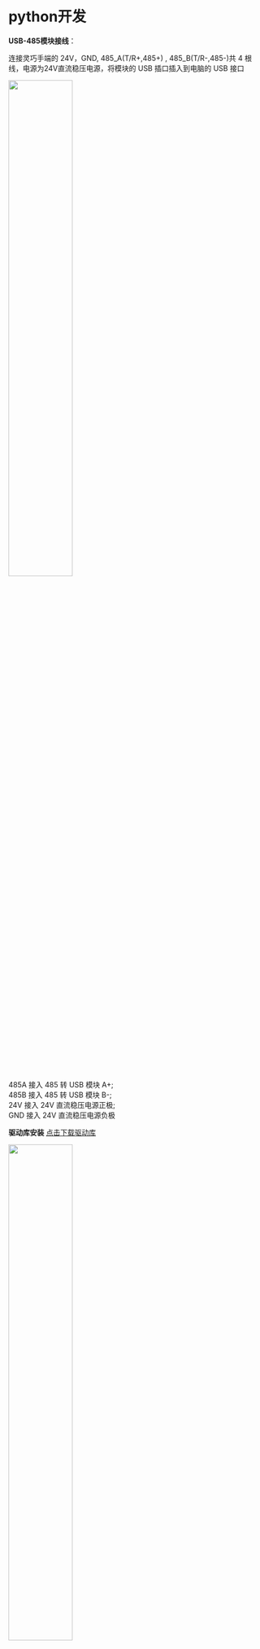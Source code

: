 # python开发

**USB-485模块接线**：

连接灵巧手端的 24V，GND, 485_A(T/R+,485+) , 485_B(T/R-,485-)共 4 根线，电源为24V直流稳压电源，将模块的 USB 插口插入到电脑的 USB 接口

<img src="../img/new485.png" width="50%" >

485A 接入 485 转 USB 模块 A+;<br>
485B 接入 485 转 USB 模块 B-;<br>
24V 接入 24V 直流稳压电源正极;<br>
GND 接入 24V 直流稳压电源负极<br>

**驱动库安装**
[点击下载驱动库](https://github.com/elephantrobotics/Myhand)

<img src="../img/git.png" width="50%" >

##### 串口依赖库安装
在电脑终端执行下面命令，安装依赖库
```bash
pip install pyserial
```
## API说明

### get_gripper_firmware_version()

- **功能:** 获取夹爪固件主版本号
- **参数:** 无
- **返回:** `(int)`固件主版本号

### get_gripper_modified_version()

- **功能:** 获取夹爪固件次版本号
- **参数:** 无
- **返回:** `(int)`固件次版本号

### get_gripper_gripper_Id()

- **功能:** 获取夹爪ID
- **参数:** 无
- **返回:** `(int)`夹爪ID


### get_gripper_gripper_baud()

- **功能:** 获取夹爪波特率
- **参数:** 无
- **返回:**`(int)` 0-5
    - `0`: 115200
    - `1`: 1000000
    - `2`: 57600
    - `3`: 19200
    - `4`: 9600
    - `5`: 4800

### get_gripper_joint_angle(id)

- **功能:** 获取夹爪的当前位置数据信息
- **参数:** `id`: `(int)` 夹爪关节ID,取值范围 `1-6`  
- **返回:** `(int)`夹爪关节ID的当前位置数据

### get_gripper_status()

- **功能:** 获取夹爪的当前状态
- **参数:** 无
- **返回:**`(int)` 0-3
    - `0`:  正在运动
    - `1`: 停止运动,未检测到夹到物体
    - `2`: 停止运动,检测到夹到了物体
    - `3`: 检测到夹到物体以后,物体掉落

### get_gripper_joint_speed(id)

- **功能:** 获取夹爪关节ID的当前速度
- **参数:** `id`: `(int)` 夹爪关节ID,取值范围 `1-6`  
- **返回:** `(int)`夹爪关节ID的当前速度

### get_gripper_joint_P(id)

- **功能:** 获取夹爪关节ID的PID的P值
- **参数:** `id`: `(int)` 夹爪关节ID,取值范围 `1-6`  
- **返回:** `(int)`夹爪关节ID的PID的P值

### get_gripper_joint_I(id)

- **功能:** 获取夹爪关节ID的PID的I值
- **参数:** `id`: `(int)` 夹爪关节ID,取值范围 `1-6`
- **返回:** `(int)`夹爪关节ID的PID的I值

### get_gripper_joint_D(id)

- **功能:** 获取夹爪关节ID的PID的D值
- **参数:** `id`: `(int)` 夹爪关节ID,取值范围 `1-6`
- **返回:** `(int)`夹爪关节ID的PID的D值

### get_gripper_joint_cw(id)

- **功能:** 获取夹爪关节ID的顺时针可运行误差
- **参数:** `id`: `(int)` 夹爪关节ID,取值范围 `1-6`
- **返回:** `(int)`夹爪关节ID的顺时针可运行误差

### get_gripper_joint_cww(id)

- **功能:** 获取夹爪关节ID的逆时针可运行误差
- **参数:** `id`: `(int)` 夹爪关节ID,取值范围 `1-6`
- **返回:** `(int)`夹爪关节ID的逆时针可运行误差

### get_gripper_joint_mini_pressure(id)

- **功能:** 获取夹爪关节ID的最小启动力
- **参数:** `id`: `(int)` 夹爪关节ID,取值范围 `1-6`
- **返回:** `(int)`夹爪关节ID的最小启动力

### get_gripper_joint_mini_pressure(id)

- **功能:** 获取夹爪关节ID的最小启动力
- **参数:** `id`: `(int)` 夹爪关节ID,取值范围 `1-6`
- **返回:** `(int)`夹爪关节ID的最小启动力

### get_gripper_angles()

- **功能:** 获取夹爪6个关节的角度
- **参数:** `id`: `(int)` 夹爪关节ID,取值范围 `1-6`
- **返回:** `(list)`夹爪6个关节的角度

### set_gripper_Id(value)

- **功能:** 设置夹爪ID号
- **参数:** 
  - `value`: `(int)` 夹爪ID,取值范围 `1-254`
- **返回:**`(int)` 0-1
  - `0`: 失败
  - `1`: 成功

### set_gripper_baud(value)

- **功能:** 设置夹爪波特率
- **参数:** 
  - `value`: `(int)` 夹爪波特率,取值范围 `0-5`
    - `0`: 115200
    - `1`: 1000000
    - `2`: 57600
    - `3`: 19200
    - `4`: 9600
    - `5`: 4800
- **返回:**`(int)` 0-1
  - `0`: 失败
  - `1`: 成功
  
### set_gripper_enable(value)

- **功能:** 设置夹爪使能状态
- **参数:** 
  - `value`: `(int)` 使能状态,取值范围 `0-1`
    - `0`: 掉使能
    - `1`: 上使能
- **返回:**`(int)` 0-1
  - `0`: 失败
  - `1`: 成功

<!-- ### set_gripper_value(value,speed)

- **功能:** 设置夹爪以指定的速度转动到指定的位置
- **参数:** 
  - `value`: `(int)` 位置,取值范围 `0-100`
  - `speed`: `(int)` 速度,取值范围 `1-100` 
- **返回:**`(int)` 0-1
  - `0`: 失败
  - `1`: 成功 -->

### set_gripper_joint_calibration(id)

- **功能:** 设置夹爪关节ID零位校准
- **参数:** `id`: `(int)` 夹爪关节ID,取值范围 `1-6`
- **返回:**`(int)` 0-1
  - `0`: 失败
  - `1`: 成功

### set_gripper_joint_P(id,value)

- **功能:** 设置夹爪关节ID的PID的P值
- **参数:** 
  - `id`: `(int)` 关节ID,取值范围 `1-6`
  - `value`: `(int)` P值,取值范围 `0-254`
- **返回:**`(int)` 0-1
  - `0`: 失败
  - `1`: 成功

### set_gripper_joint_I(id,value)

- **功能:** 设置夹爪关节ID的PID的I值
- **参数:** 
  - `id`: `(int)` 关节ID,取值范围 `1-6`
  - `value`: `(int)` I值,取值范围 `0-254`
- **返回:**`(int)` 0-1
  - `0`: 失败
  - `1`: 成功

### set_gripper_joint_D(id,value)

- **功能:** 设置夹爪关节ID的PID的D值
- **参数:**
  - `id`: `(int)` 关节ID,取值范围 `1-6` 
  - `value`: `(int)` D值,取值范围 `0-254`
- **返回:**`(int)` 0-1
  - `0`: 失败
  - `1`: 成功

### set_gripper_joint_cw(id,value)

- **功能:** 设置夹爪关节ID的顺时针可运行误差
- **参数:**
  - `id`: `(int)` 关节ID,取值范围 `1-6`  
  - `value`: `(int)` 误差,取值范围 `0-16`
- **返回:**`(int)` 0-1
  - `0`: 失败
  - `1`: 成功

### set_gripper_joint_cww(id,value)

- **功能:** 设置夹爪关节ID的逆时针可运行误差
- **参数:**
  - `id`: `(int)` 关节ID,取值范围 `1-6` 
  - `value`: `(int)` 误差,取值范围 `0-16`
- **返回:**`(int)` 0-1
  - `0`: 失败
  - `1`: 成功

### set_gripper_joint_mini_pressure(id,value)

- **功能:** 设置夹爪关节ID的最小启动力
- **参数:**
  - `id`: `(int)` 关节ID,取值范围 `1-6` 
  - `value`: `(int)` 最小启动力,取值范围 `0-254`
- **返回:**`(int)` 0-1
  - `0`: 失败
  - `1`: 成功

### set_gripper_joint_torque(id,value)

- **功能:** 设置夹爪关节ID的扭矩
- **参数:**
  - `id`: `(int)` 关节ID,取值范围 `1-6` 
  - `value`: `(int)` 扭矩,取值范围 `0-100`
- **返回:**`(int)` 0-1
  - `0`: 失败
  - `1`: 成功


### set_gripper_joint_speed(id,speed)

- **功能:** 设置夹爪关节ID的速度
- **参数:**
  - `id`: `(int)` 关节ID,取值范围 `1-6` 
  - `speed`: `(int)` 速度,取值范围 `1-100`
- **返回:**`(int)` 0-1
  - `0`: 失败
  - `1`: 成功

### set_gripper_angles(angles,speed)

- **功能:** 设置夹爪全关节角度
- **参数:** 
  - `angles`: `(list)` 6个关节角度,每个关节角度取值范围 `0-100`
  - `speed`: `(int)` 速度,取值范围 `1-100`
- **返回:**`(int)` 0-1
  - `0`: 失败
  - `1`: 成功


### set_gripper_action(value)

- **功能:** 设置夹爪捏合动作
- **参数:** 
  - `value`: `(int)` 动作,取值范围 `0-3`
    - `0`：食指与拇指捏合
    - `1`: 中指于拇指捏合
    - `2`: 三指握住
    - `3`: 双指夹持
- **返回:**`(int)` 0-1
  - `0`: 失败
  - `1`: 成功

### set_gripper_pose(pose,value,flag)

- **功能:** 设置夹爪捏合动作及开合程度
- **参数:** 
  - `pose`: `(int)` 动作,取值范围 `0-4`
    - `0`：全关节回零
    - `1`：食指与拇指捏合
    - `2`: 中指与拇指捏合
    - `3`: 中指与食指捏合
    - `4`: 三指捏合
  - `value`: `(int)` 开合程度,取值范围 `0-15`,合拢程度,等级越高越合拢
  - `flag`: `(int)` 空闲标志,标志1时,空闲手指可自由操控
    
- **返回:**`(int)` 0-1
  - `0`: 失败
  - `1`: 成功

#### 测试程序


```python
from MyHand import MyGripper_H100
import time
if __name__=="__main__":
    hand=MyGripper_H100("COM8")
    hand.set_gripper_pose(0,0)
    time.sleep(2)
    hand.set_gripper_pose(1,5)
    time.sleep(5)
    hand.set_gripper_pose(2,5)
    time.sleep(5)
    hand.set_gripper_pose(3,5)
    time.sleep(5)
    hand.set_gripper_pose(4,15)
    time.sleep(5)
    hand.set_gripper_pose(0,0)
    time.sleep(2)
```
#### 效果展示

<img src="../img/demo1.gif" width="70%" >
